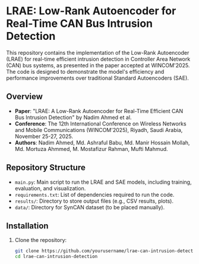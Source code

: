 # LRAE: Low-Rank Autoencoder for Real-Time CAN Bus Intrusion Detection

This repository contains the implementation of the Low-Rank Autoencoder (LRAE) for real-time efficient intrusion detection in Controller Area Network (CAN) bus systems, as presented in the paper accepted at WINCOM'2025. The code is designed to demonstrate the model's efficiency and performance improvements over traditional Standard Autoencoders (SAE).

## Overview
- **Paper**: "LRAE: A Low-Rank Autoencoder for Real-Time Efficient CAN Bus Intrusion Detection" by Nadim Ahmed et al.
- **Conference**: The 12th International Conference on Wireless Networks and Mobile Communications (WINCOM'2025), Riyadh, Saudi Arabia, November 25-27, 2025.
- **Authors**: Nadim Ahmed, Md. Ashraful Babu, Md. Manir Hossain Mollah, Md. Mortuza Ahmmed, M. Mostafizur Rahman, Mufti Mahmud.

## Repository Structure
- `main.py`: Main script to run the LRAE and SAE models, including training, evaluation, and visualization.
- `requirements.txt`: List of dependencies required to run the code.
- `results/`: Directory to store output files (e.g., CSV results, plots).
- `data/`: Directory for SynCAN dataset (to be placed manually).

## Installation
1. Clone the repository:
   ```bash
   git clone https://github.com/yourusername/lrae-can-intrusion-detection.git
   cd lrae-can-intrusion-detection
